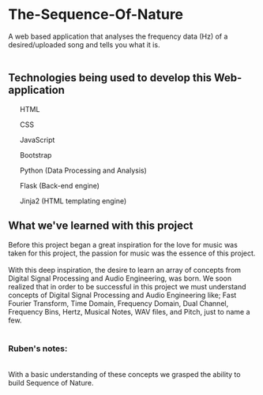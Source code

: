 # The-Sequence-Of-Nature
A web based application that analyses the frequency data (Hz) of a desired/uploaded song and tells you what it is.
<br>
<br>
## Technologies being used to develop this Web-application
<ul>HTML</ul>
<ul>CSS</ul>
<ul>JavaScript</ul>
<ul>Bootstrap</ul>
<ul>Python (Data Processing and Analysis)</ul>
<ul>Flask (Back-end engine)</ul>
<ul>Jinja2 (HTML templating engine)</ul>

## What we've learned with this project
Before this project began a great inspiration 
for the love for music was taken for this project, 
the passion for music was the essence of this project.
<br>
<br>
With this deep inspiration, the desire to learn an array 
of concepts from Digital Signal Processing and Audio 
Engineering, was born. We soon realized that in order to 
be successful in this project we must understand concepts 
of Digital Signal Processing and Audio Engineering like; 
Fast Fourier Transform, Time Domain, Frequency Domain, 
Dual Channel, Frequency Bins, Hertz, Musical Notes, WAV files, 
and Pitch, just to name a few.
<br>
<br>
### Ruben's notes:
<br>
With a basic understanding of these concepts we grasped the ability 
to build Sequence of Nature.<br>